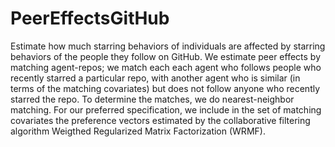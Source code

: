 # PeerEffectsGitHub

Estimate how much starring behaviors of individuals are affected by starring behaviors of the people they follow on GitHub. We estimate peer effects by matching agent-repos; we match each each agent who follows people who recently starred a particular repo, with another agent who is similar (in terms of the matching covariates) but does not follow anyone who recently starred the repo. To determine the matches, we do nearest-neighbor matching. For our preferred specification, we include in the set of matching covariates the preference vectors estimated by the collaborative filtering algorithm Weigthed Regularized Matrix Factorization (WRMF).
